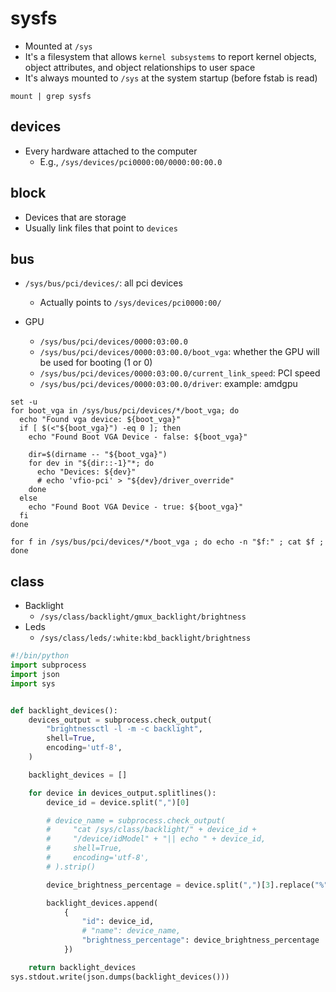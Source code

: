 # sysfs

- Mounted at `/sys`
- It's a filesystem that allows `kernel subsystems` to report kernel objects, object attributes, and object relationships to user space
- It's always mounted to `/sys` at the system startup (before fstab is read)

```shell
mount | grep sysfs
```

## devices

- Every hardware attached to the computer
  - E.g., `/sys/devices/pci0000:00/0000:00:00.0`

## block

- Devices that are storage
- Usually link files that point to `devices`

## bus

- `/sys/bus/pci/devices/`: all pci devices

  - Actually points to `/sys/devices/pci0000:00/`

- GPU
  - `/sys/bus/pci/devices/0000:03:00.0`
  - `/sys/bus/pci/devices/0000:03:00.0/boot_vga`: whether the GPU will be used for booting (1 or 0)
  - `/sys/bus/pci/devices/0000:03:00.0/current_link_speed`: PCI speed
  - `/sys/bus/pci/devices/0000:03:00.0/driver`: example: amdgpu

```shell
set -u
for boot_vga in /sys/bus/pci/devices/*/boot_vga; do
  echo "Found vga device: ${boot_vga}"
  if [ $(<"${boot_vga}") -eq 0 ]; then
    echo "Found Boot VGA Device - false: ${boot_vga}"

    dir=$(dirname -- "${boot_vga}")
    for dev in "${dir::-1}"*; do
      echo "Devices: ${dev}"
      # echo 'vfio-pci' > "${dev}/driver_override"
    done
  else
    echo "Found Boot VGA Device - true: ${boot_vga}"
  fi
done

for f in /sys/bus/pci/devices/*/boot_vga ; do echo -n "$f:" ; cat $f ; done
```

## class

- Backlight
  - `/sys/class/backlight/gmux_backlight/brightness`
- Leds
  - `/sys/class/leds/:white:kbd_backlight/brightness`

```python
#!/bin/python
import subprocess
import json
import sys


def backlight_devices():
    devices_output = subprocess.check_output(
        "brightnessctl -l -m -c backlight",
        shell=True,
        encoding='utf-8',
    )

    backlight_devices = []

    for device in devices_output.splitlines():
        device_id = device.split(",")[0]

        # device_name = subprocess.check_output(
        #     "cat /sys/class/backlight/" + device_id +
        #     "/device/idModel" + "|| echo " + device_id,
        #     shell=True,
        #     encoding='utf-8',
        # ).strip()

        device_brightness_percentage = device.split(",")[3].replace("%", "")

        backlight_devices.append(
            {
                "id": device_id,
                # "name": device_name,
                "brightness_percentage": device_brightness_percentage
            })

    return backlight_devices
sys.stdout.write(json.dumps(backlight_devices()))
```
